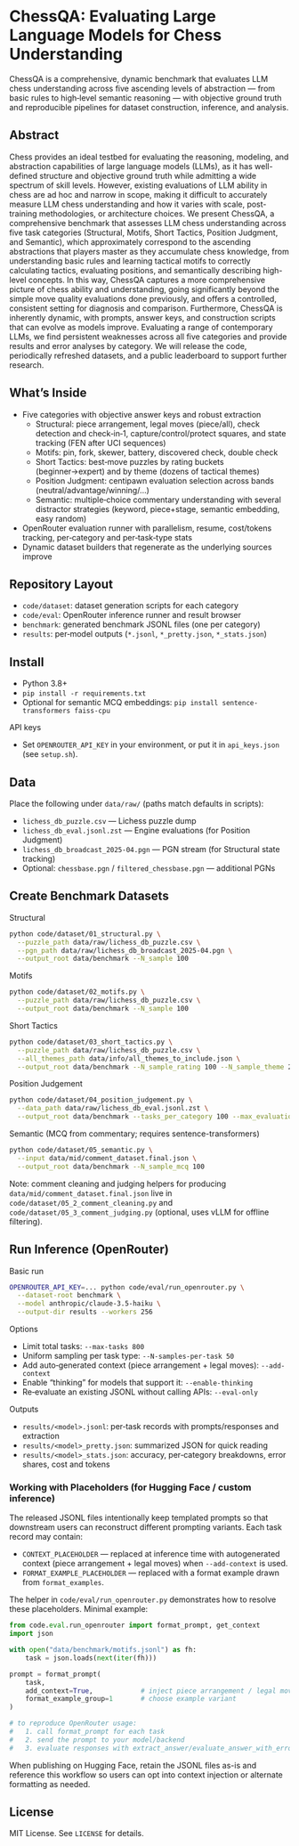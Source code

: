 # ChessQA: Evaluating Large Language Models for Chess Understanding

ChessQA is a comprehensive, dynamic benchmark that evaluates LLM chess understanding across five ascending levels of abstraction — from basic rules to high‑level semantic reasoning — with objective ground truth and reproducible pipelines for dataset construction, inference, and analysis.

## Abstract
Chess provides an ideal testbed for evaluating the reasoning, modeling, and abstraction capabilities of large language models (LLMs), as it has well-defined structure and objective ground truth while admitting a wide spectrum of skill levels. However, existing evaluations of LLM ability in chess are ad hoc and narrow in scope, making it difficult to accurately measure LLM chess understanding and how it varies with scale, post-training methodologies, or architecture choices. We present ChessQA, a comprehensive benchmark that assesses LLM chess understanding across five task categories (Structural, Motifs, Short Tactics, Position Judgment, and Semantic), which approximately correspond to the ascending abstractions that players master as they accumulate chess knowledge, from understanding basic rules and learning tactical motifs to correctly calculating tactics, evaluating positions, and semantically describing high-level concepts. In this
way, ChessQA captures a more comprehensive picture of chess ability and understanding, going significantly beyond the simple move quality evaluations done previously, and offers a controlled, consistent setting for diagnosis and comparison. Furthermore, ChessQA is inherently dynamic, with prompts, answer keys, and construction scripts that can evolve as models improve. Evaluating a range of contemporary LLMs, we find persistent weaknesses across all five categories and provide results and error analyses by category. We will release the code, periodically refreshed datasets, and a public leaderboard to support further research.

## What’s Inside

- Five categories with objective answer keys and robust extraction
  - Structural: piece arrangement, legal moves (piece/all), check detection and check‑in‑1, capture/control/protect squares, and state tracking (FEN after UCI sequences)
  - Motifs: pin, fork, skewer, battery, discovered check, double check
  - Short Tactics: best‑move puzzles by rating buckets (beginner→expert) and by theme (dozens of tactical themes)
  - Position Judgment: centipawn evaluation selection across bands (neutral/advantage/winning/…)
  - Semantic: multiple‑choice commentary understanding with several distractor strategies (keyword, piece+stage, semantic embedding, easy random)
- OpenRouter evaluation runner with parallelism, resume, cost/tokens tracking, per‑category and per‑task‑type stats
- Dynamic dataset builders that regenerate as the underlying sources improve

## Repository Layout

- `code/dataset`: dataset generation scripts for each category
- `code/eval`: OpenRouter inference runner and result browser
- `benchmark`: generated benchmark JSONL files (one per category)
- `results`: per‑model outputs (`*.jsonl`, `*_pretty.json`, `*_stats.json`)

## Install

- Python 3.8+
- `pip install -r requirements.txt`
- Optional for semantic MCQ embeddings: `pip install sentence-transformers faiss-cpu`

API keys
- Set `OPENROUTER_API_KEY` in your environment, or put it in `api_keys.json` (see `setup.sh`).

## Data

Place the following under `data/raw/` (paths match defaults in scripts):
- `lichess_db_puzzle.csv` — Lichess puzzle dump
- `lichess_db_eval.jsonl.zst` — Engine evaluations (for Position Judgment)
- `lichess_db_broadcast_2025-04.pgn` — PGN stream (for Structural state tracking)
- Optional: `chessbase.pgn` / `filtered_chessbase.pgn` — additional PGNs

## Create Benchmark Datasets

Structural
```bash
python code/dataset/01_structural.py \
  --puzzle_path data/raw/lichess_db_puzzle.csv \
  --pgn_path data/raw/lichess_db_broadcast_2025-04.pgn \
  --output_root data/benchmark --N_sample 100
```

Motifs
```bash
python code/dataset/02_motifs.py \
  --puzzle_path data/raw/lichess_db_puzzle.csv \
  --output_root data/benchmark --N_sample 100
```

Short Tactics
```bash
python code/dataset/03_short_tactics.py \
  --puzzle_path data/raw/lichess_db_puzzle.csv \
  --all_themes_path data/info/all_themes_to_include.json \
  --output_root data/benchmark --N_sample_rating 100 --N_sample_theme 25
```

Position Judgement
```bash
python code/dataset/04_position_judgement.py \
  --data_path data/raw/lichess_db_eval.jsonl.zst \
  --output_root data/benchmark --tasks_per_category 100 --max_evaluations 10000
```

Semantic (MCQ from commentary; requires sentence-transformers)
```bash
python code/dataset/05_semantic.py \
  --input data/mid/comment_dataset.final.json \
  --output_root data/benchmark --N_sample_mcq 100
```

Note: comment cleaning and judging helpers for producing `data/mid/comment_dataset.final.json` live in `code/dataset/05_2_comment_cleaning.py` and `code/dataset/05_3_comment_judging.py` (optional, uses vLLM for offline filtering).

## Run Inference (OpenRouter)

Basic run
```bash
OPENROUTER_API_KEY=... python code/eval/run_openrouter.py \
  --dataset-root benchmark \
  --model anthropic/claude-3.5-haiku \
  --output-dir results --workers 256
```

Options
- Limit total tasks: `--max-tasks 800`
- Uniform sampling per task type: `--N-samples-per-task 50`
- Add auto‑generated context (piece arrangement + legal moves): `--add-context`
- Enable “thinking” for models that support it: `--enable-thinking`
- Re‑evaluate an existing JSONL without calling APIs: `--eval-only`

Outputs
- `results/<model>.jsonl`: per‑task records with prompts/responses and extraction
- `results/<model>_pretty.json`: summarized JSON for quick reading
- `results/<model>_stats.json`: accuracy, per‑category breakdowns, error shares, cost and tokens

### Working with Placeholders (for Hugging Face / custom inference)

The released JSONL files intentionally keep templated prompts so that downstream users can reconstruct different prompting variants. Each task record may contain:

- `CONTEXT_PLACEHOLDER` — replaced at inference time with autogenerated context (piece arrangement + legal moves) when `--add-context` is used.
- `FORMAT_EXAMPLE_PLACEHOLDER` — replaced with a format example drawn from `format_examples`.

The helper in `code/eval/run_openrouter.py` demonstrates how to resolve these placeholders. Minimal example:

```python
from code.eval.run_openrouter import format_prompt, get_context
import json

with open("data/benchmark/motifs.jsonl") as fh:
    task = json.loads(next(iter(fh)))

prompt = format_prompt(
    task,
    add_context=True,            # inject piece arrangement / legal moves
    format_example_group=1       # choose example variant
)

# to reproduce OpenRouter usage:
#   1. call format_prompt for each task
#   2. send the prompt to your model/backend
#   3. evaluate responses with extract_answer/evaluate_answer_with_error_type
```

When publishing on Hugging Face, retain the JSONL files as-is and reference this workflow so users can opt into context injection or alternate formatting as needed.

## License

MIT License. See `LICENSE` for details.
